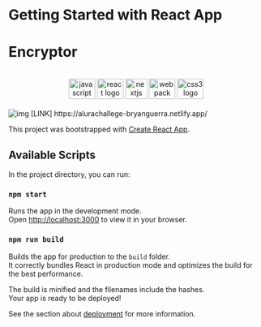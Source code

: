 # Getting Started with React App
<h1>Encryptor</h1>
<br>
<div align="center">
 <img src="https://cdn.jsdelivr.net/gh/devicons/devicon/icons/javascript/javascript-original.svg" height="40" width="52" alt="javascript logo"  />
   <img src="https://cdn.jsdelivr.net/gh/devicons/devicon/icons/react/react-original.svg" height="40" width="52" alt="react logo"  />
 <img src="https://github.com/BryanMlg/Ecommerce/assets/49600985/af7b4d83-9af9-4e7c-a1d7-0cff31629b5e" height="40" width="43" alt="nextjs logo"  /> <img src="https://cdn.jsdelivr.net/gh/devicons/devicon/icons/webpack/webpack-original.svg" height="40" width="52" alt="webpack logo"  />
  <img src="https://cdn.jsdelivr.net/gh/devicons/devicon/icons/css3/css3-original.svg" height="40" width="52" alt="css3 logo"  />
</div>
<br>
<img src="https://github.com/BryanMlg/AluraChallenge-1/assets/49600985/ddad1c46-a192-421f-a1c0-3277553d784f" alt="img">
[LINK] https://alurachallege-bryanguerra.netlify.app/

This project was bootstrapped with [Create React App](https://github.com/facebook/create-react-app).

## Available Scripts

In the project directory, you can run:

### `npm start`

Runs the app in the development mode.\
Open [http://localhost:3000](http://localhost:3000) to view it in your browser.


### `npm run build`

Builds the app for production to the `build` folder.\
It correctly bundles React in production mode and optimizes the build for the best performance.

The build is minified and the filenames include the hashes.\
Your app is ready to be deployed!

See the section about [deployment](https://facebook.github.io/create-react-app/docs/deployment) for more information.

